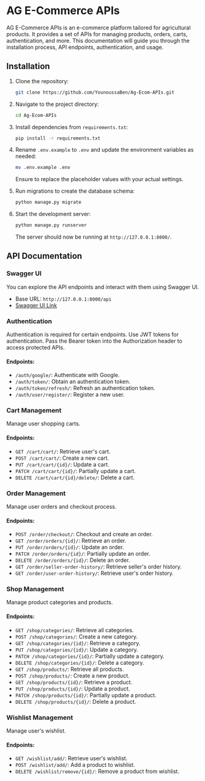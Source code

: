 # AG E-Commerce APIs

AG E-Commerce APIs is an e-commerce platform tailored for agricultural products. It provides a set of APIs for managing products, orders, carts, authentication, and more. This documentation will guide you through the installation process, API endpoints, authentication, and usage.

## Installation

1. Clone the repository:

   ```bash
   git clone https://github.com/YounoussaBen/Ag-Ecom-APIs.git
   ```

2. Navigate to the project directory:

   ```bash
   cd Ag-Ecom-APIs
   ```

3. Install dependencies from `requirements.txt`:

   ```bash
   pip install -r requirements.txt
   ```

4. Rename `.env.example` to `.env` and update the environment variables as needed:

   ```bash
   mv .env.example .env
   ```

   Ensure to replace the placeholder values with your actual settings.

5. Run migrations to create the database schema:

   ```bash
   python manage.py migrate
   ```

6. Start the development server:

   ```bash
   python manage.py runserver
   ```

   The server should now be running at `http://127.0.0.1:8000/`.

## API Documentation

### Swagger UI

You can explore the API endpoints and interact with them using Swagger UI.

- Base URL: `http://127.0.0.1:8000/api`
- [Swagger UI Link](http://127.0.0.1:8000/swagger/?format=openapi)

### Authentication

Authentication is required for certain endpoints. Use JWT tokens for authentication. Pass the Bearer token into the Authorization header to access protected APIs.

#### Endpoints:

- `/auth/google/`: Authenticate with Google.
- `/auth/token/`: Obtain an authentication token.
- `/auth/token/refresh/`: Refresh an authentication token.
- `/auth/user/register/`: Register a new user.

### Cart Management

Manage user shopping carts.

#### Endpoints:

- `GET /cart/cart/`: Retrieve user's cart.
- `POST /cart/cart/`: Create a new cart.
- `PUT /cart/cart/{id}/`: Update a cart.
- `PATCH /cart/cart/{id}/`: Partially update a cart.
- `DELETE /cart/cart/{id}/delete/`: Delete a cart.

### Order Management

Manage user orders and checkout process.

#### Endpoints:

- `POST /order/checkout/`: Checkout and create an order.
- `GET /order/orders/{id}/`: Retrieve an order.
- `PUT /order/orders/{id}/`: Update an order.
- `PATCH /order/orders/{id}/`: Partially update an order.
- `DELETE /order/orders/{id}/`: Delete an order.
- `GET /order/seller-order-history/`: Retrieve seller's order history.
- `GET /order/user-order-history/`: Retrieve user's order history.

### Shop Management

Manage product categories and products.

#### Endpoints:

- `GET /shop/categories/`: Retrieve all categories.
- `POST /shop/categories/`: Create a new category.
- `GET /shop/categories/{id}/`: Retrieve a category.
- `PUT /shop/categories/{id}/`: Update a category.
- `PATCH /shop/categories/{id}/`: Partially update a category.
- `DELETE /shop/categories/{id}/`: Delete a category.
- `GET /shop/products/`: Retrieve all products.
- `POST /shop/products/`: Create a new product.
- `GET /shop/products/{id}/`: Retrieve a product.
- `PUT /shop/products/{id}/`: Update a product.
- `PATCH /shop/products/{id}/`: Partially update a product.
- `DELETE /shop/products/{id}/`: Delete a product.

### Wishlist Management

Manage user's wishlist.

#### Endpoints:

- `GET /wishlist/add/`: Retrieve user's wishlist.
- `POST /wishlist/add/`: Add a product to wishlist.
- `DELETE /wishlist/remove/{id}/`: Remove a product from wishlist.
